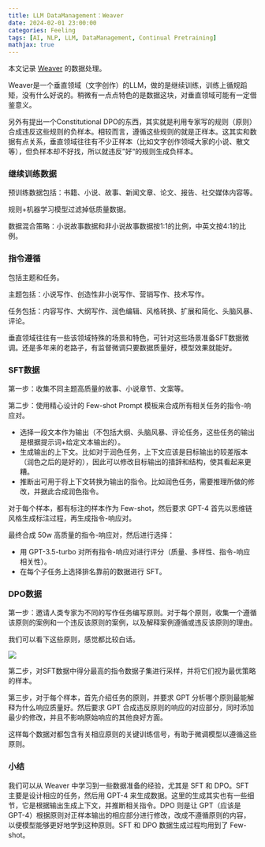 ```yaml
---
title: LLM DataManagement：Weaver
date: 2024-02-01 23:00:00
categories: Feeling
tags: [AI, NLP, LLM, DataManagement, Continual Pretraining]
mathjax: true
---
```


本文记录 [Weaver](http://arxiv.org/abs/2401.17268) 的数据处理。

Weaver是一个垂直领域（文字创作）的LLM，做的是继续训练，训练上循规蹈矩，没有什么好说的。稍微有一点点特色的是数据这块，对垂直领域可能有一定借鉴意义。

另外有提出一个Constitutional DPO的东西，其实就是利用专家写的规则（原则）合成违反这些规则的负样本。相较而言，遵循这些规则的就是正样本。这其实和数据有点关系，垂直领域往往有不少正样本（比如文字创作领域大家的小说、散文等），但负样本却不好找，所以就违反”好“的规则生成负样本。

<!--more-->

### 继续训练数据

预训练数据包括：书籍、小说、故事、新闻文章、论文、报告、社交媒体内容等。

规则+机器学习模型过滤掉低质量数据。

数据混合策略：小说故事数据和非小说故事数据按1:1的比例，中英文按4:1的比例。

### 指令遵循

包括主题和任务。

主题包括：小说写作、创造性非小说写作、营销写作、技术写作。

任务包括：内容写作、大纲写作、润色编辑、风格转换、扩展和简化、头脑风暴、评论。

垂直领域往往有一些该领域特殊的场景和特色，可针对这些场景准备SFT数据微调。还是多年来的老路子，有监督微调只要数据质量好，模型效果就能好。

### SFT数据

第一步：收集不同主题高质量的故事、小说章节、文案等。

第二步：使用精心设计的 Few-shot Prompt 模板来合成所有相关任务的指令-响应对。

- 选择一段文本作为输出（不包括大纲、头脑风暴、评论任务，这些任务的输出是根据提示词+给定文本输出的）。
- 生成输出的上下文。比如对于润色任务，上下文应该是目标输出的较差版本（润色之后的是好的），因此可以修改目标输出的措辞和结构，使其看起来更糟。
- 推断出可用于将上下文转换为输出的指令。比如润色任务，需要推理所做的修改，并据此合成润色指令。

对于每个样本，都有标注的样本作为 Few-shot，然后要求 GPT-4 首先以思维链风格生成标注过程，再生成指令-响应对。

最终合成 50w 高质量的指令-响应对，然后进行选择：

- 用 GPT-3.5-turbo 对所有指令-响应对进行评分（质量、多样性、指令-响应相关性）。
- 在每个子任务上选择排名靠前的数据进行 SFT。

### DPO数据

第一步：邀请人类专家为不同的写作任务编写原则。对于每个原则，收集一个遵循该原则的案例和一个违反该原则的案例，以及解释案例遵循或违反该原则的理由。

我们可以看下这些原则，感觉都比较白话。

![](https://qnimg.lovevivian.cn/paper-weaver-principle.jpg)

第二步，对SFT数据中得分最高的指令数据子集进行采样，并将它们视为最优策略的样本。

第三步，对于每个样本，首先介绍任务的原则，并要求 GPT 分析哪个原则最能解释为什么响应质量好。然后要求 GPT 合成违反原则的响应的对应部分，同时添加最少的修改，并且不影响原始响应的其他良好方面。

这样每个数据对都包含有关相应原则的关键训练信号，有助于微调模型以遵循这些原则。

### 小结

我们可以从 Weaver 中学习到一些数据准备的经验，尤其是 SFT 和 DPO。SFT 主要是设计相应的任务，然后用 GPT-4 来生成数据。这里的生成其实也有一些细节，它是根据输出生成上下文，并推断相关指令。DPO 则是让 GPT（应该是 GPT-4）根据原则对正样本输出的相应部分进行修改，改成不遵循原则的内容，以便模型能够更好地学到这种原则。SFT 和 DPO 数据生成过程均用到了 Few-shot。

